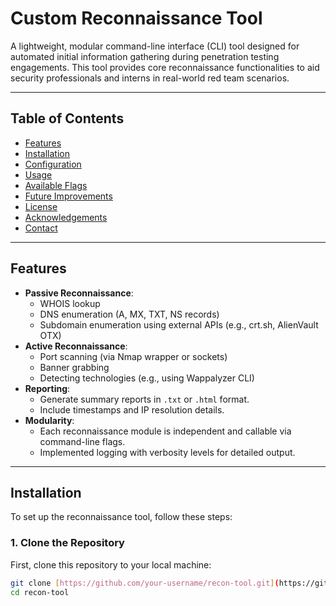 # Custom Reconnaissance Tool

A lightweight, modular command-line interface (CLI) tool designed for automated initial information gathering during penetration testing engagements. This tool provides core reconnaissance functionalities to aid security professionals and interns in real-world red team scenarios.

---

## Table of Contents

* [Features](#features)
* [Installation](#installation)
* [Configuration](#configuration)
* [Usage](#usage)
* [Available Flags](#available-flags)
* [Future Improvements](#future-improvements)
* [License](#license)
* [Acknowledgements](#acknowledgements)
* [Contact](#contact)

---

## Features

* **Passive Reconnaissance**:
    * WHOIS lookup
    * DNS enumeration (A, MX, TXT, NS records)
    * Subdomain enumeration using external APIs (e.g., crt.sh, AlienVault OTX)
* **Active Reconnaissance**:
    * Port scanning (via Nmap wrapper or sockets)
    * Banner grabbing
    * Detecting technologies (e.g., using Wappalyzer CLI)
* **Reporting**:
    * Generate summary reports in `.txt` or `.html` format.
    * Include timestamps and IP resolution details.
* **Modularity**:
    * Each reconnaissance module is independent and callable via command-line flags.
    * Implemented logging with verbosity levels for detailed output.

---

## Installation

To set up the reconnaissance tool, follow these steps:

### 1. Clone the Repository

First, clone this repository to your local machine:

```bash
git clone [https://github.com/your-username/recon-tool.git](https://github.com/your-username/recon-tool.git) # Replace with your actual repo URL
cd recon-tool
